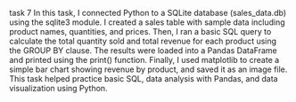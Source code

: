 task 7
In this task, I connected Python to a SQLite database (sales_data.db) using the sqlite3 module.
I created a sales table with sample data including product names, quantities, and prices.
Then, I ran a basic SQL query to calculate the total quantity sold and total revenue for each product using the GROUP BY clause.
The results were loaded into a Pandas DataFrame and printed using the print() function.
Finally, I used matplotlib to create a simple bar chart showing revenue by product, and saved it as an image file.
This task helped practice basic SQL, data analysis with Pandas, and data visualization using Python.
